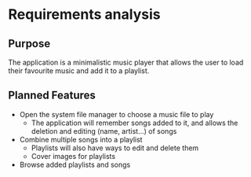 # Requirements analysis

## Purpose

The application is a minimalistic music player that allows the user to load their favourite music and add it to a playlist.

## Planned Features

* Open the system file manager to choose a music file to play
    * The application will remember songs added to it, and allows the deletion and editing (name, artist...) of songs
* Combine multiple songs into a playlist
    * Playlists will also have ways to edit and delete them
    * Cover images for playlists
* Browse added playlists and songs